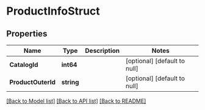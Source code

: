 # ProductInfoStruct

## Properties
Name | Type | Description | Notes
------------ | ------------- | ------------- | -------------
**CatalogId** | **int64** |  | [optional] [default to null]
**ProductOuterId** | **string** |  | [optional] [default to null]

[[Back to Model list]](../README.md#documentation-for-models) [[Back to API list]](../README.md#documentation-for-api-endpoints) [[Back to README]](../README.md)


